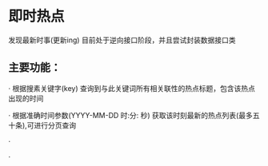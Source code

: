 # 即时热点

发现最新时事(更新ing)
目前处于逆向接口阶段，并且尝试封装数据接口类



## 主要功能：

· 根据搜素关键字(key) 查询到与此关键词所有相关联性的热点标题，包含该热点出现的时间

· 根据准确时间参数(YYYY-MM-DD 时:分: 秒) 获取该时刻最新的热点列表(最多五十条),可进行分页查询

·

·
